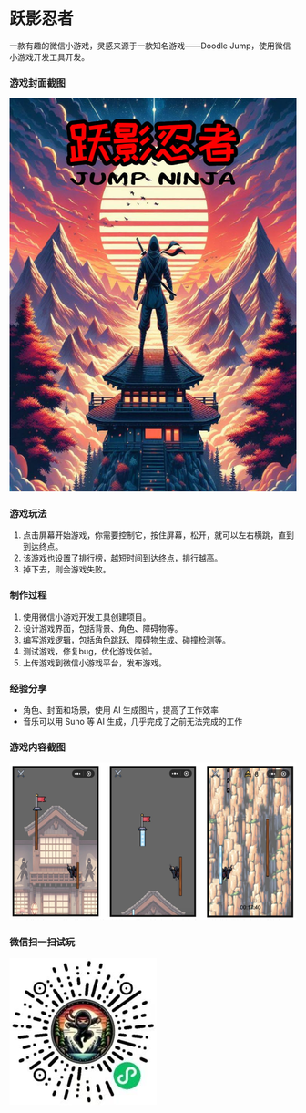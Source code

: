 # 跃影忍者
一款有趣的微信小游戏，灵感来源于一款知名游戏——Doodle Jump，使用微信小游戏开发工具开发。

### 游戏封面截图

![跃影忍者](./image/thumbnail.jpg)

### 游戏玩法

1. 点击屏幕开始游戏，你需要控制它，按住屏幕，松开，就可以左右横跳，直到到达终点。
2. 该游戏也设置了排行榜，越短时间到达终点，排行越高。
3. 掉下去，则会游戏失败。

### 制作过程

1. 使用微信小游戏开发工具创建项目。
2. 设计游戏界面，包括背景、角色、障碍物等。
3. 编写游戏逻辑，包括角色跳跃、障碍物生成、碰撞检测等。
4. 测试游戏，修复bug，优化游戏体验。
5. 上传游戏到微信小游戏平台，发布游戏。

### 经验分享

- 角色、封面和场景，使用 AI 生成图片，提高了工作效率
- 音乐可以用 Suno 等 AI 生成，几乎完成了之前无法完成的工作

### 游戏内容截图

![跃影忍者](./screenshots/gameplay.png)

### 微信扫一扫试玩
![跃影忍者](./screenshots/minigameqrcode.jpeg)